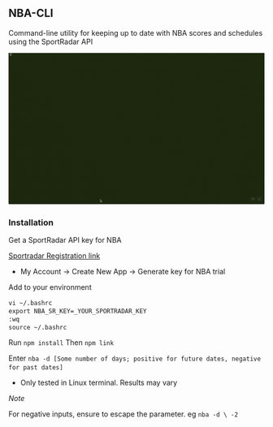 ## NBA-CLI

Command-line utility for keeping up to date with NBA scores and schedules using the SportRadar API

![NBA CLI gif](./nba-cli.gif)

### Installation

Get a SportRadar API key for NBA 

[Sportradar Registration link](https://developer.sportradar.com/member/register)

- My Account -> Create New App -> Generate key for NBA trial


Add to your environment

```
vi ~/.bashrc
export NBA_SR_KEY=_YOUR_SPORTRADAR_KEY
:wq
source ~/.bashrc
```

Run `npm install`
Then `npm link`

Enter `nba -d [Some number of days; positive for future dates, negative for past dates]`


* Only tested in Linux terminal. Results may vary

_Note_ 

For negative inputs, ensure to escape the parameter. eg `nba -d \ -2`
